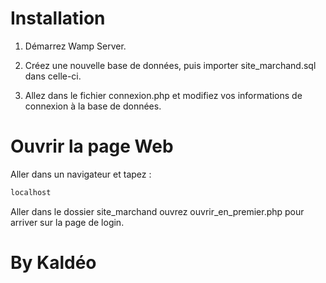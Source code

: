 # Installation 

1. Démarrez Wamp Server.

2. Créez une nouvelle base de données, puis importer site_marchand.sql dans celle-ci.

3. Allez dans le fichier connexion.php et modifiez vos informations de connexion à la base de données.

# Ouvrir la page Web

Aller dans un navigateur et tapez : 

```bash
localhost
```

Aller dans le dossier site_marchand ouvrez ouvrir_en_premier.php pour arriver sur la page de login.

# By Kaldéo